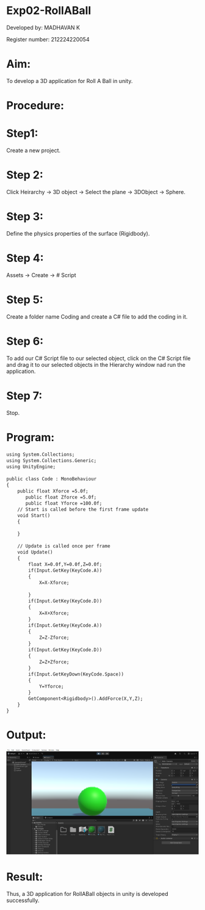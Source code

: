 # Exp02-RollABall
Developed by: MADHAVAN K

Register number: 212224220054
# Aim:
To develop a 3D application for Roll A Ball in unity.

# Procedure:
# Step1:
Create a new project.

# Step 2:
Click Heirarchy -> 3D object -> Select the plane -> 3DObject -> Sphere.

# Step 3:
Define the physics properties of the surface (Rigidbody).

# Step 4:
Assets -> Create -> # Script

# Step 5:
Create a folder name Coding and create a C# file to add the coding in it.

# Step 6:
To add our C# Script file to our selected object, click on the C# Script file and drag it to our selected objects in the Hierarchy window nad run the application.

# Step 7:
Stop.

# Program:
```
using System.Collections;
using System.Collections.Generic;
using UnityEngine;

public class Code : MonoBehaviour
{
    public float Xforce =5.0f;
       public float Zforce =5.0f;
       public float Yforce =100.0f; 
    // Start is called before the first frame update
    void Start()
    {
       
    }

    // Update is called once per frame
    void Update()
    {
        float X=0.0f,Y=0.0f,Z=0.0f;
        if(Input.GetKey(KeyCode.A))
        {
            X=X-Xforce;

        }
        if(Input.GetKey(KeyCode.D))
        {
            X=X+Xforce;
        }
        if(Input.GetKey(KeyCode.A))
        {
            Z=Z-Zforce;
        }
        if(Input.GetKey(KeyCode.D))
        {
            Z=Z+Zforce;
        }
        if(Input.GetKeyDown(KeyCode.Space))
        {
            Y=Yforce;
        }
        GetComponent<Rigidbody>().AddForce(X,Y,Z);
    }
}
```

# Output:

![alt text](<Screenshot 2025-04-23 215620.png>)
# Result:
Thus, a 3D application for RollABall objects in unity is developed successfully.